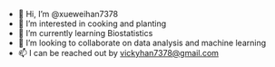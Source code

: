 - 👋 Hi, I’m @xueweihan7378
- 👀 I’m interested in cooking and planting
- 🌱 I’m currently learning Biostatistics
- 💞️ I’m looking to collaborate on data analysis and machine learning
- 📫 I can be reached out by vickyhan7378@gmail.com

<!---
xueweihan7378/xueweihan7378 is a ✨ special ✨ repository because its `README.md` (this file) appears on your GitHub profile.
You can click the Preview link to take a look at your changes.
--->
